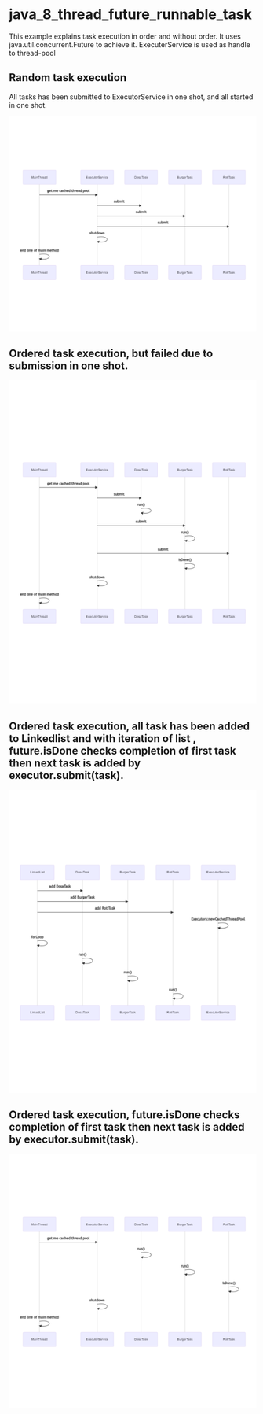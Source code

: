 # java_8_thread_future_runnable_task
This example explains task execution in order and without order. It uses java.util.concurrent.Future to achieve it. ExecuterService is used as handle to thread-pool


## Random task execution
All tasks has been submitted to ExecutorService in one shot, and all started in one shot.

![StartMain.png](images/StartMain.png)

## Ordered task execution, but failed due to submission in one shot.

![StartMainSequentialJobFailed.png](images/StartMainSequentialJobFailed.png)


## Ordered task execution, all task has been added to Linkedlist and with iteration of list , future.isDone checks completion of first task then next task is added by executor.submit(task).

![StartMainLinkedListOrderedlJob.png](images/StartMainLinkedListOrderedlJob.png)


## Ordered task execution, future.isDone checks completion of first task then next task is added by executor.submit(task).

![StartMainSequentialJob.png](images/StartMainSequentialJob.png)


